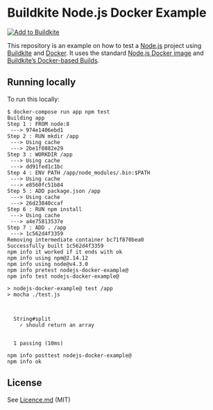 # Buildkite Node.js Docker Example

[![Add to Buildkite](https://buildkite.com/button.svg)](https://buildkite.com/new)

This repository is an example on how to test a [Node.js](https://nodejs.org/) project using [Buildkite](https://buildkite.com/) and [Docker](https://docker.com/). It uses the standard [Node.js Docker image](https://hub.docker.com/_/node/) and [Buildkite’s Docker-based Builds](https://buildkite.com/docs/guides/docker-containerized-builds).

## Running locally

To run this locally:

```
$ docker-compose run app npm test
Building app
Step 1 : FROM node:8
 ---> 974e1406ebd1
Step 2 : RUN mkdir /app
 ---> Using cache
 ---> 2be1f0882e29
Step 3 : WORKDIR /app
 ---> Using cache
 ---> dd91fed1c1bc
Step 4 : ENV PATH /app/node_modules/.bin:$PATH
 ---> Using cache
 ---> e8560fc51b84
Step 5 : ADD package.json /app
 ---> Using cache
 ---> 26d23840ccaf
Step 6 : RUN npm install
 ---> Using cache
 ---> a4e75813537e
Step 7 : ADD . /app
 ---> 1c562d4f3359
Removing intermediate container bc71f870bea0
Successfully built 1c562d4f3359
npm info it worked if it ends with ok
npm info using npm@2.14.12
npm info using node@v4.3.0
npm info pretest nodejs-docker-example@
npm info test nodejs-docker-example@

> nodejs-docker-example@ test /app
> mocha ./test.js



  String#split
    ✓ should return an array


  1 passing (10ms)

npm info posttest nodejs-docker-example@
npm info ok
```

## License

See [Licence.md](Licence.md) (MIT)
